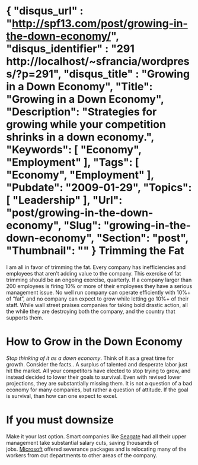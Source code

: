 {
	"disqus_url" : "http://spf13.com/post/growing-in-the-down-economy/",
	"disqus_identifier" : "291 http://localhost/~sfrancia/wordpress/?p=291",
	"disqus_title" : "Growing in a Down Economy",
	"Title": "Growing in a Down Economy",
	"Description": "Strategies for growing while your competition shrinks in a down economy.",
	"Keywords": [
		"Economy",
		"Employment"
	],
	"Tags": [
		"Economy",
		"Employment"
	],
	"Pubdate": "2009-01-29",
	"Topics": [
		"Leadership"
	],
	"Url": "post/growing-in-the-down-economy",
	"Slug": "growing-in-the-down-economy",
	"Section": "post",
	"Thumbnail": ""
}
Trimming the Fat
================

I am all in favor of trimming the fat. Every company has inefficiencies
and employees that aren’t adding value to the company. This exercise of
fat trimming should be an ongoing exercise, quarterly. If a company
larger than 200 employees is firing 10% or more of their employees they
have a serious management issue. No well run company can operate
efficiently with 10%+ of “fat”, and no company can expect to grow while
letting go 10%+ of their staff. While wall street praises companies for
taking bold drastic action, all the while they are destroying both the
company, and the country that supports them.

How to Grow in the Down Economy
===============================

*Stop thinking of it as a down economy*. Think of it as a great time for
growth. Consider the facts.. A surplus of talented and desperate labor
just hit the market. All your competitors have elected to stop trying to
grow, and instead decided to lower their goals to survival. Even with
revised lower projections, they are substantially missing them. It is
not a question of a bad economy for many companies, but rather a
question of attitude. If the goal is survival, than how can one expect
to excel.

If you must downsize
====================

Make it your last option. Smart companies
like [Seagate](http://www.seagate.com "Seagate Technology") had all
their upper management take substantial salary cuts, saving thousands of
jobs. [Microsoft](http://www.microsoft.com "Microsoft") offered
severance packages and is relocating many of the workers from cut
departments to other areas of the company.
